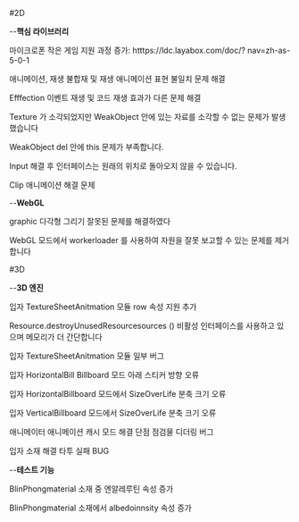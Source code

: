 #2D

--**핵심 라이브러리**

마이크로폰 작은 게임 지원 과정 증가: htttps://ldc.layabox.com/doc/? nav=zh-as-5-0-1

애니메이션, 재생 불합재 및 재생 애니메이션 표현 불일치 문제 해결

Efffection 이벤트 재생 및 코드 재생 효과가 다른 문제 해결

Texture 가 소각되었지만 WeakObject 안에 있는 자료를 소각할 수 없는 문제가 발생했습니다

WeakObject del 안에 this 문제가 부족합니다.

Input 해결 후 인터페이스는 원래의 위치로 돌아오지 않을 수 있습니다.

Clip 애니메이션 해결 문제



--**WebGL**

graphic 다각형 그리기 잘못된 문제를 해결하였다

WebGL 모드에서 workerloader 를 사용하여 자원을 잘못 보고할 수 있는 문제를 제거합니다


#3D

--**3D 엔진**

입자 TextureSheetAnitmation 모듈 row 속성 지원 추가

Resource.destroyUnusedResourcesources () 비활성 인터페이스를 사용하고 있으며 메모리가 더 간단합니다

입자 TextureSheetAnitmation 모듈 일부 버그

입자 HorizontalBill Billboard 모드 아래 스티커 방향 오류

입자 HorizontalBillboard 모드에서 SizeOverLife 분축 크기 오류

입자 VerticalBillboard 모드에서 SizeOverLife 분축 크기 오류

애니메이터 애니메이션 캐시 모드 해결 단점 점검물 디더링 버그

입자 소재 해결 타투 실패 BUG


--**테스트 기능**

BlinPhongmaterial 소재 중 엔알레루틴 속성 증가

BlinPhongmaterial 소재에서 albedoinnsity 속성 증가
